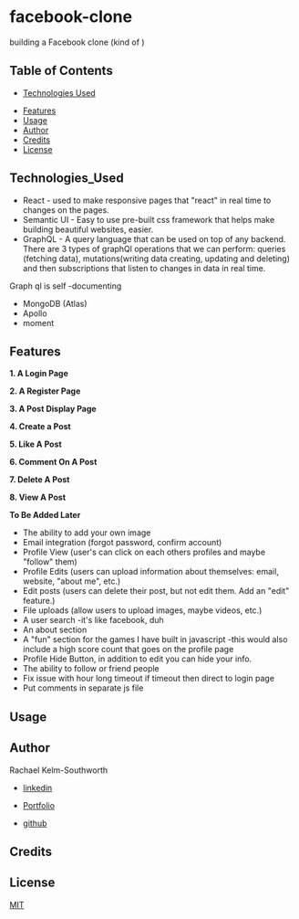 # facebook-clone
building a Facebook clone (kind of )

## Table of Contents
* [Technologies Used](Technologies_Used)
<!-- * [Deployed Site](Deployed) -->
* [Features](Features)
* [Usage](Usage)
* [Author](Author)
* [Credits](Credits)
* [License](License)

## Technologies_Used

* React - used to make responsive pages that "react" in real time to changes on the pages.
* Semantic UI - Easy to use pre-built css framework that helps make building beautiful websites, easier.
* GraphQL - A query language that can be used on top of any backend. There are 3 types of graphQl operations that we can perform: queries (fetching data), mutations(writing data creating, updating and deleting) and then subscriptions that listen to changes in data in real time.

Graph ql is self -documenting

* MongoDB (Atlas)
* Apollo
* moment

## Features 
__1. A Login Page__

__2. A Register Page__

__3. A Post Display Page__

__4. Create a Post__

__5. Like A Post__

__6. Comment On A Post__

__7. Delete A Post__

__8. View A Post__


 __To Be Added Later__
 
* The ability to add your own image
* Email integration (forgot password, confirm account) 
* Profile View (user's can click on each others profiles and maybe "follow" them)
* Profile Edits (users can upload information about themselves: email, website, "about me", etc.) 
* Edit posts (users can delete their post, but not edit them. Add an "edit" feature.) 
* File uploads (allow users to upload images, maybe videos, etc.)
* A user search -it's like facebook, duh
* An about section
* A "fun" section for the games I have built in javascript -this would also include a high score count that goes on the profile page
* Profile Hide Button, in addition to edit you can hide your info. 
* The ability to follow or friend people
* Fix issue with hour long timeout if timeout then direct to login page
* Put comments in separate js file

## Usage

## Author 
Rachael Kelm-Southworth

* [linkedin](https://www.linkedin.com/in/rachael-kelm-southworth-87a3831b3) 

* [Portfolio](https://rksouth.github.io/Portfolio/ )

* [github](https://github.com/RKSouth/)

 ## Credits



## License
[MIT](https://choosealicense.com/licenses/mit/)
<!-- 
Consider Adding the following
* Email integration (forgot password, confirm account) 
* Profile View (user's can click on each others profiles and maybe "follow" them)
* Profile Edits (users can upload information about themselves: email, website, "about me", etc.) 
* Edit posts (users can delete their post, but not edit them. Add an "edit" feature.) 
* File uploads (allow users to upload images, maybe videos, etc.)
* Change the styling, make it your own -->